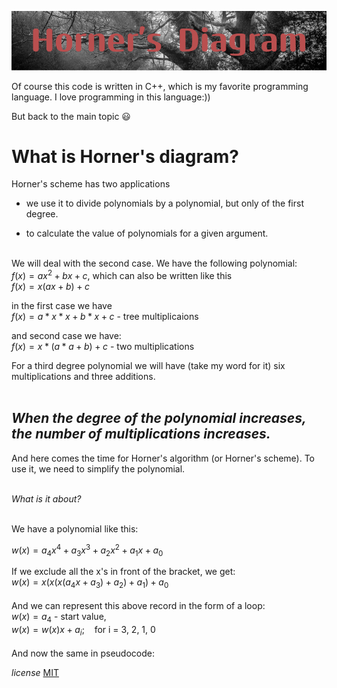 
![alt text](HornerDiagram.png)

Of course this code is written in C++, which is my favorite programming language. I love programming in this language:))

But back to the main topic :smiley:


**What is Horner's diagram?**
==
Horner's scheme has two applications<br />

- we use it to divide polynomials by a polynomial, but only of the first degree.

- to calculate the value of polynomials for a given argument.<br /><br />

We will deal with the second case. We have the following polynomial:<br />
$`f(x) = ax^2 + bx + c`$, which can also be written like this<br />
$`f(x) = x(ax + b) + c`$

in the first case we have<br />
$f(x) = a * x * x + b * x + c$  - tree multiplicaions

and second case we have:<br />
$`f(x) = x * (a * a + b) + c`$ - two multiplications
 
For a third degree polynomial we will have (take my word 
for it) six multiplications and three additions.<br><br>

***When the degree of the polynomial increases, the number of multiplications increases.***
--

And here comes the time for Horner's algorithm (or Horner's scheme). To use it, we need to simplify the polynomial.<br><br>

*What is it about?*<br><br>

We have a polynomial like this:

$`w(x) = a_4x^4 + a_3x^3 + a_2x^2 + a_1x + a_0`$


If we exclude all the x's in front of the bracket, we get:<br />
$`w(x) = x(x(x(a_4x + a_3) + a_2) + a_1) + a_0`$<br /><br />
And we can represent this above record in the form of a loop:<br />
$`w(x) = a_4`$ - start value,<br />
$`w(x) = w(x)x + a_i`$;$`~~~`$ for i = 3, 2, 1, 0<br /><br />
And now the same in pseudocode:


*license* 
[MIT](https://choosealicense.com/licenses/mit/)

